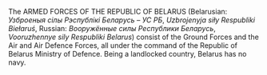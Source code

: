The ARMED FORCES OF THE REPUBLIC OF BELARUS (Belarusian: _Узброеныя сілы Рэспублікі Беларусь – УС РБ_, _Uzbrojenyja siły Respubliki Biełaruś_, Russian: _Boopyжённыe cилы Pecпyблики Бeлapycь_, _Vooruzhennye sily Respubliki Belarus_) consist of the Ground Forces and the Air and Air Defence Forces, all under the command of the Republic of Belarus Ministry of Defence. Being a landlocked country, Belarus has no navy.
